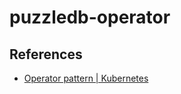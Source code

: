 # puzzledb-operator

## References

- [Operator pattern | Kubernetes](https://kubernetes.io/ja/docs/concepts/extend-kubernetes/operator/)